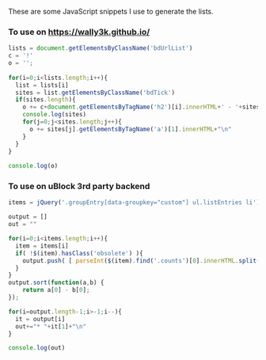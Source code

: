 These are some JavaScript snippets I use to generate the lists. 

### To use on https://wally3k.github.io/
```javascript
lists = document.getElementsByClassName('bdUrlList')
c = '!'
o = '';
 
for(i=0;i<lists.length;i++){
  list = lists[i]
  sites = list.getElementsByClassName('bdTick')
  if(sites.length){
    o += c+document.getElementsByTagName('h2')[i].innerHTML+' - '+sites.length+" links \n"
    console.log(sites)
    for(j=0;j<sites.length;j++){
      o += sites[j].getElementsByTagName('a')[1].innerHTML+"\n"
    }
  }
}
 
console.log(o)
```

### To use on uBlock 3rd party backend
```javascript
items = jQuery('.groupEntry[data-groupkey="custom"] ul.listEntries li')

output = []
out = ""

for(i=0;i<items.length;i++){
  item = items[i]
  if( !$(item).hasClass('obsolete') ){
    output.push( [ parseInt($(item).find('.counts')[0].innerHTML.split(' out of ')[0].replace(',','')) ,$(item).attr('data-listkey') ] )
  }
}
output.sort(function(a,b) {
    return a[0] - b[0];
});

for(i=output.length-1;i>-1;i--){
  it = output[i]
  out+="* "+it[1]+"\n"
}

console.log(out)
```
